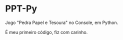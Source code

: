 # PPT-Py
Jogo "Pedra Papel e Tesoura" no Console, em Python.

É meu primeiro código, fiz com carinho.
